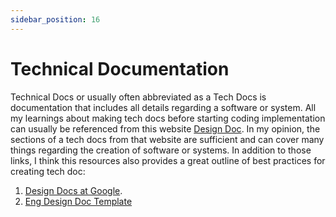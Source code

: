 ```yaml
---
sidebar_position: 16
---
```


# Technical Documentation

Technical Docs or usually often abbreviated as a Tech Docs is documentation that includes all details regarding a software or system. All my learnings about making tech docs before starting coding implementation can usually be referenced from this website [Design Doc](https://www.industrialempathy.com/posts/design-doc-a-design-doc/). In my opinion, the sections of a tech docs from that website are sufficient and can cover many things regarding the creation of software or systems. In addition to those links, I think this resources also provides a great outline of best practices for creating tech doc:

1. [Design Docs at Google](https://www.industrialempathy.com/posts/design-docs-at-google/).
2. [Eng Design Doc Template](https://docs.google.com/document/d/1WMG_gt67eW9RYl33R02KEv2RxFvuMldg1s_TcM0Sn2M/edit#heading=h.psi98t855m9r)